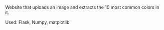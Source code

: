 Website that uploads an image and extracts the 10 most common colors in it.

Used:
Flask, Numpy, matplotlib